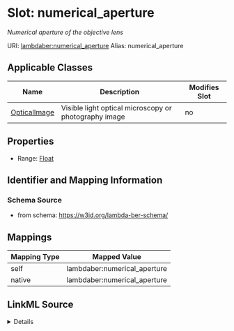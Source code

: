 

# Slot: numerical_aperture 


_Numerical aperture of the objective lens_





URI: [lambdaber:numerical_aperture](https://w3id.org/lambda-ber-schema/numerical_aperture)
Alias: numerical_aperture

<!-- no inheritance hierarchy -->





## Applicable Classes

| Name | Description | Modifies Slot |
| --- | --- | --- |
| [OpticalImage](OpticalImage.md) | Visible light optical microscopy or photography image |  no  |






## Properties

* Range: [Float](Float.md)




## Identifier and Mapping Information






### Schema Source


* from schema: https://w3id.org/lambda-ber-schema/




## Mappings

| Mapping Type | Mapped Value |
| ---  | ---  |
| self | lambdaber:numerical_aperture |
| native | lambdaber:numerical_aperture |




## LinkML Source

<details>
```yaml
name: numerical_aperture
description: Numerical aperture of the objective lens
from_schema: https://w3id.org/lambda-ber-schema/
rank: 1000
alias: numerical_aperture
owner: OpticalImage
domain_of:
- OpticalImage
range: float

```
</details>